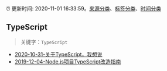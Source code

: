 :alarm_clock: 更新时间: 2020-11-01 16:33:59。[来源分类](../README.md)、[标签分类](../TAGS.md)、[时间分类](../TIMELINE.md)

## TypeScript


> 关键字：`TypeScript`



- [2020-10-31-关于TypeScript，我想说](https://juejin.im/post/6889994141065822216) 
- [2019-12-04-Node.js项目TypeScript改造指南](https://juejin.im/post/5de4867f51882573135415dd) 